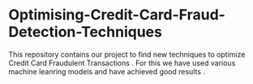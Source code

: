 # Optimising-Credit-Card-Fraud-Detection-Techniques

This repository contains our project to find new techniques to optimize Credit Card Fraudulent Transactions . 
For this we have used various machine leanring models and have achieved good results . 
